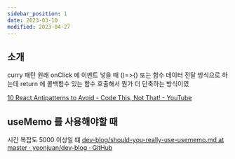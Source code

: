 ```yaml
---
sidebar_position: 1
date: 2023-03-10
modified: 2023-04-27
---
```


## 소개

curry 패턴
원래 onClick 에 이벤트 넣을 때 ()=>{} 또는 함수 데이터 전달 방식으로 하는데
return 에 콜백함수 있는 함수 호출해서 뭔가 더 단축하는 방식이였

[10 React Antipatterns to Avoid - Code This, Not That! - YouTube](https://youtu.be/b0IZo2Aho9Y?t=433)

## useMemo 를 사용해야할 때

시간 복잡도 5000 이상일 떄
[dev-blog/should-you-really-use-usememo.md at master · yeonjuan/dev-blog · GitHub](https://github.com/yeonjuan/dev-blog/blob/master/JavaScript/should-you-really-use-usememo)
